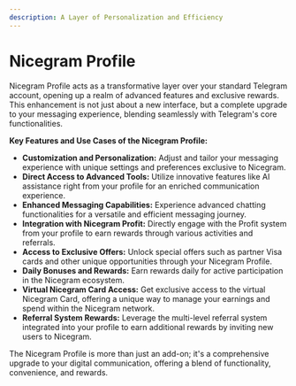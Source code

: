 ```yaml
---
description: A Layer of Personalization and Efficiency
---
```


# Nicegram Profile

Nicegram Profile acts as a transformative layer over your standard Telegram account, opening up a realm of advanced features and exclusive rewards. This enhancement is not just about a new interface, but a complete upgrade to your messaging experience, blending seamlessly with Telegram's core functionalities.

**Key Features and Use Cases of the Nicegram Profile:**

* **Customization and Personalization:** Adjust and tailor your messaging experience with unique settings and preferences exclusive to Nicegram.
* **Direct Access to Advanced Tools:** Utilize innovative features like AI assistance right from your profile for an enriched communication experience.
* **Enhanced Messaging Capabilities:** Experience advanced chatting functionalities for a versatile and efficient messaging journey.
* **Integration with Nicegram Profit:** Directly engage with the Profit system from your profile to earn rewards through various activities and referrals.
* **Access to Exclusive Offers:** Unlock special offers such as partner Visa cards and other unique opportunities through your Nicegram Profile.
* **Daily Bonuses and Rewards:** Earn rewards daily for active participation in the Nicegram ecosystem.
* **Virtual Nicegram Card Access:** Get exclusive access to the virtual Nicegram Card, offering a unique way to manage your earnings and spend within the Nicegram network.
* **Referral System Rewards:** Leverage the multi-level referral system integrated into your profile to earn additional rewards by inviting new users to Nicegram.

The Nicegram Profile is more than just an add-on; it's a comprehensive upgrade to your digital communication, offering a blend of functionality, convenience, and rewards.
